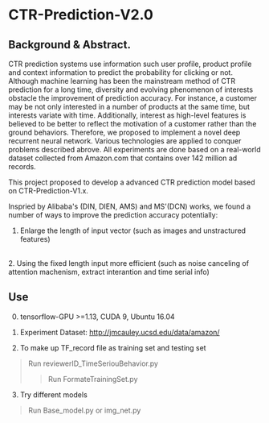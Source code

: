 # CTR-Prediction-V2.0

## Background & Abstract.

CTR prediction systems use information such user profile, product profile and context information to predict the probability for clicking or not. Although machine learning has been the mainstream method of CTR prediction for a long time, diversity and evolving phenomenon of interests obstacle the improvement of prediction accuracy. For instance, a customer may be not only interested in a number of products at the same time, but interests variate with time. Additionally, interest as high-level features is believed to be better to reflect the motivation of a customer rather than the ground behaviors. Therefore, we proposed to implement a novel deep recurrent neural network. Various technologies are applied to conquer problems described abrove. All experiments are done based on a real-world dataset collected from Amazon.com that contains over 142 million ad records.



This project proposed to develop a advanced CTR prediction model based on CTR-Prediction-V1.x. 

Inspried by Alibaba's (DIN, DIEN, AMS) and MS'(DCN) works, we found a number of ways to improve the prediction accuracy potentially:
</br>
1. Enlarge the length of input vector (such as images and unstractured features)
</br>
2. Using the fixed length input more efficient (such as noise canceling of attention machenism, extract interantion and time serial info)

## Use
0. tensorflow-GPU >=1.13, CUDA 9, Ubuntu 16.04

1. Experiment Dataset: http://jmcauley.ucsd.edu/data/amazon/

2. To make up TF_record file as training set and testing set
>Run reviewerID_TimeSeriouBehavior.py
>> Run FormateTrainingSet.py

3. Try different models
> Run Base_model.py or img_net.py
